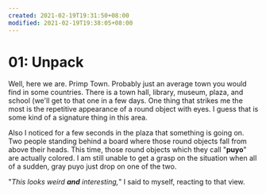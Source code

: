 ```yaml
---
created: 2021-02-19T19:31:50+08:00
modified: 2021-02-19T19:38:05+08:00
---
```


# 01: Unpack

Well, here we are. Primp Town. Probably just an average town you would find in some countries. There is a town hall, library, museum, plaza, and school (we'll get to that one in a few days. One thing that strikes me the most is the repetitive appearance of a round object with eyes. I guess that is some kind of a signature thing in this area.

Also I noticed for a few seconds in the plaza that something is going on. Two people standing behind a board where those round objects fall from above their heads. This time, those round objects which they call "**puyo**" are actually colored. I am still unable to get a grasp on the situation when all of a sudden, gray puyo just drop on one of the two.

"_This looks weird **and** interesting,_" I said to myself, reacting to that view.